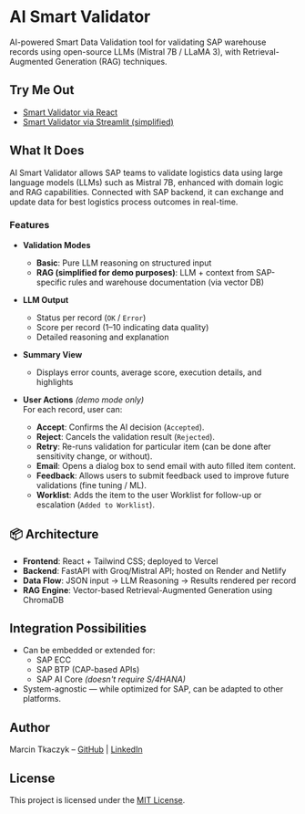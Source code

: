 # AI Smart Validator

AI-powered Smart Data Validation tool for validating SAP warehouse records using open-source LLMs (Mistral 7B / LLaMA 3), with Retrieval-Augmented Generation (RAG) techniques.

## Try Me Out

- [Smart Validator via React](https://ai-smart-validator.vercel.app/)
- [Smart Validator via Streamlit (simplified)](https://ai-smart-validator.streamlit.app/)

## What It Does

AI Smart Validator allows SAP teams to validate logistics data using large language models (LLMs) such as Mistral 7B, enhanced with domain logic and RAG capabilities. Connected with SAP backend, it can exchange and update data for best logistics process outcomes in real-time.

### Features

- **Validation Modes**
  - **Basic**: Pure LLM reasoning on structured input
  - **RAG (simplified for demo purposes)**: LLM + context from SAP-specific rules and warehouse documentation (via vector DB)

- **LLM Output**
  - Status per record (`OK` / `Error`)
  - Score per record (1–10 indicating data quality)
  - Detailed reasoning and explanation

- **Summary View**
  - Displays error counts, average score, execution details, and highlights

- **User Actions** *(demo mode only)*  
  For each record, user can:
  - **Accept**: Confirms the AI decision (`Accepted`).
  - **Reject**: Cancels the validation result (`Rejected`).
  - **Retry**: Re-runs validation for particular item (can be done after sensitivity change, or without).
  - **Email**: Opens a dialog box to send email with auto filled item content.
  - **Feedback**: Allows users to submit feedback used to improve future validations (fine tuning / ML).
  - **Worklist**: Adds the item to the user Worklist for follow-up or escalation (`Added to Worklist`).

## 📦 Architecture

- **Frontend**: React + Tailwind CSS; deployed to Vercel
- **Backend**: FastAPI with Groq/Mistral API; hosted on Render and Netlify
- **Data Flow**: JSON input → LLM Reasoning → Results rendered per record
- **RAG Engine**: Vector-based Retrieval-Augmented Generation using ChromaDB  

## Integration Possibilities

- Can be embedded or extended for:
  - SAP ECC  
  - SAP BTP (CAP-based APIs)
  - SAP AI Core *(doesn't require S/4HANA)*
- System-agnostic — while optimized for SAP, can be adapted to other platforms.

## Author
Marcin Tkaczyk – [GitHub](https://github.com/marcin4ever) | [LinkedIn](https://www.linkedin.com/in/marcin-tkaczyk/)

## License
This project is licensed under the [MIT License](LICENSE).
